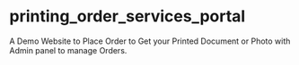 # printing_order_services_portal
A Demo Website to Place Order to Get your Printed Document or Photo with Admin panel to manage Orders.
